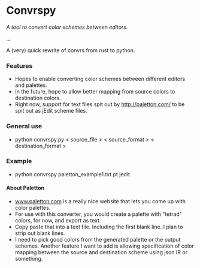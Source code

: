 # Convrspy

*A tool to convert color schemes between editors.*

...

A (very) quick rewrite of convrs from rust to python.

### Features

- Hopes to enable converting color schemes between different editors and palettes.
- In the future, hope to allow better mapping from source colors to destination colors.
- Right now, support for text files spit out by http://paletton.com/ to be spit out as jEdit scheme files.


### General use

- python convrspy.py < source_file > < source_format > < destination_format >

### Example

- python convrspy paletton_example1.txt pt jedit

#### About Paletton

- www.paletton.com is a really nice website that lets you come up with color palettes.
- For use with this converter, you would create a palette with "tetrad" colors, for now, and export as text.
- Copy paste that into a text file. Including the first blank line. I plan to strip out blank lines.
- I need to pick good colors from the generated palette or the output schemes. Another feature I want to add is allowing specification of color mapping between the source and destination scheme using json IR or something.
